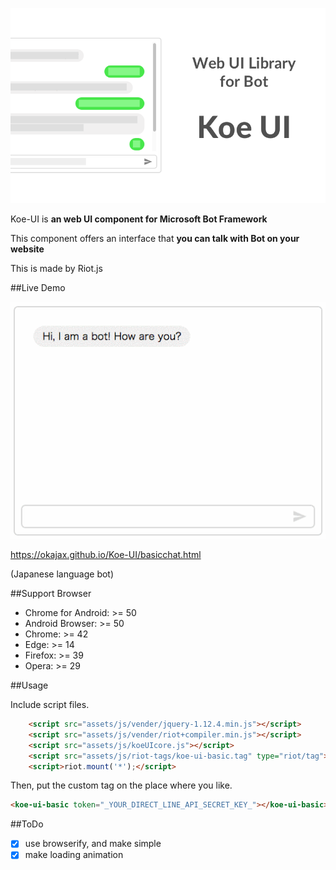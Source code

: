 ![Koe UI](assets/images/catch.png)

Koe-UI is **an web UI component for Microsoft Bot Framework**

This component offers an interface that **you can talk with Bot on your website**

This is made by Riot.js

##Live Demo

![Demo](assets/images/demo.gif)

https://okajax.github.io/Koe-UI/basicchat.html

(Japanese language bot)


##Support Browser

* Chrome for Android: >= 50
* Android Browser: >= 50
* Chrome: >= 42
* Edge: >= 14
* Firefox: >= 39
* Opera: >= 29


##Usage

Include script files.

```html
    <script src="assets/js/vender/jquery-1.12.4.min.js"></script>
    <script src="assets/js/vender/riot+compiler.min.js"></script>
    <script src="assets/js/koeUIcore.js"></script>
    <script src="assets/js/riot-tags/koe-ui-basic.tag" type="riot/tag"></script>
    <script>riot.mount('*');</script>
```

Then, put the custom tag on the place where you like.

```html
<koe-ui-basic token="_YOUR_DIRECT_LINE_API_SECRET_KEY_"></koe-ui-basic>
```

##ToDo

- [x] use browserify, and make simple
- [x] make loading animation
